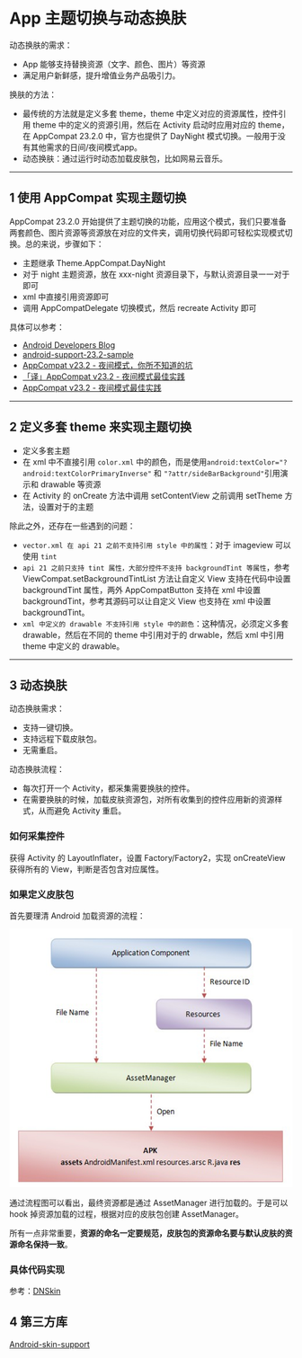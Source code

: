 # App 主题切换与动态换肤

动态换肤的需求：

- App 能够支持替换资源（文字、颜色、图片）等资源
- 满足用户新鲜感，提升增值业务产品吸引力。

换肤的方法：

- 最传统的方法就是定义多套 theme，theme 中定义对应的资源属性，控件引用 theme 中的定义的资源引用，然后在 Activity 启动时应用对应的 theme，在 AppCompat 23.2.0 中，官方也提供了 DayNight 模式切换。一般用于没有其他需求的日间/夜间模式app。
- 动态换肤：通过运行时动态加载皮肤包，比如网易云音乐。

---
## 1 使用 AppCompat 实现主题切换

AppCompat 23.2.0 开始提供了主题切换的功能，应用这个模式，我们只要准备两套颜色、图片资源等资源放在对应的文件夹，调用切换代码即可轻松实现模式切换。总的来说，步骤如下：

- 主题继承 Theme.AppCompat.DayNight
- 对于 night 主题资源，放在 xxx-night 资源目录下，与默认资源目录一一对于即可
- xml 中直接引用资源即可
- 调用 AppCompatDelegate 切换模式，然后 recreate Activity 即可

具体可以参考：

- [Android Developers Blog](https://android-developers.googleblog.com/2016/02/android-support-library-232.html)
- [android-support-23.2-sample](https://github.com/liaohuqiu/android-support-23.2-sample)
- [AppCompat v23.2 - 夜间模式，你所不知道的坑](https://www.jianshu.com/p/7cf714311304)
- [「译」AppCompat v23.2 - 夜间模式最佳实践](http://kingideayou.github.io/2016/03/07/appcompat_23.2_day_night/)
- [AppCompat v23.2 - 夜间模式最佳实践](http://kingideayou.github.io/2016/03/07/appcompat_23.2_day_night/)

---
## 2 定义多套 theme 来实现主题切换

- 定义多套主题
- 在 xml 中不直接引用 `color.xml` 中的颜色，而是使用`android:textColor="?android:textColorPrimaryInverse"` 和 `"?attr/sideBarBackground"`引用演示和 drawable 等资源
- 在 Activity 的 onCreate 方法中调用 setContentView 之前调用 setTheme 方法，设置对于的主题

除此之外，还存在一些遇到的问题：

- `vector.xml 在 api 21 之前不支持引用 style 中的属性`：对于 imageview 可以使用 `tint`
- `api 21 之前只支持 tint 属性，大部分控件不支持 backgroundTint 等属性`，参考 ViewCompat.setBackgroundTintList 方法让自定义 View 支持在代码中设置 backgroundTint 属性，两外 AppCompatButton 支持在 xml 中设置 backgroundTint，参考其源码可以让自定义 View 也支持在 xml 中设置 backgroundTint。
- `xml 中定义的 drawable 不支持引用 style 中的颜色`：这种情况，必须定义多套 drawable，然后在不同的 theme 中引用对于的 drwable，然后 xml 中引用 theme 中定义的 drawable。

---
## 3 动态换肤

动态换肤需求：

- 支持一键切换。
- 支持远程下载皮肤包。
- 无需重启。

动态换肤流程：

- 每次打开一个 Activity，都采集需要换肤的控件。
- 在需要换肤的时候，加载皮肤资源包，对所有收集到的控件应用新的资源样式，从而避免 Activity 重启。

### 如何采集控件

获得 Activity 的 LayoutInflater，设置 Factory/Factory2，实现 onCreateView 获得所有的 View，判断是否包含对应属性。

### 如果定义皮肤包

首先要理清 Android 加载资源的流程：

![](index_files/switch-skin-resource-load-process.png)

通过流程图可以看出，最终资源都是通过 AssetManager 进行加载的。于是可以 hook 掉资源加载的过程，根据对应的皮肤包创建 AssetManager。

所有一点非常重要，**资源的命名一定要规范，皮肤包的资源命名要与默认皮肤的资源命名保持一致**。

### 具体代码实现

参考：[DNSkin](../../00-Code/DNSkin/README.md)

## 4 第三方库

[Android-skin-support](https://github.com/ximsfei/Android-skin-support)
